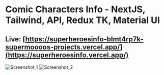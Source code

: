 # Comic Characters Info - NextJS, Tailwind, API, Redux TK, Material UI
## Live: [https://superheroesinfo-blmt4rp7k-supermoooos-projects.vercel.app/](https://superheroesinfo.vercel.app/)
![Screenshot_1](https://github.com/SuperMoooo/superheroesinfo/assets/134961694/1dd4e173-f395-43e7-b117-28afd6fc1953)
![Screenshot_2](https://github.com/SuperMoooo/superheroesinfo/assets/134961694/9f71cc2d-7abe-48f9-a858-9f1b8dcef36d)
